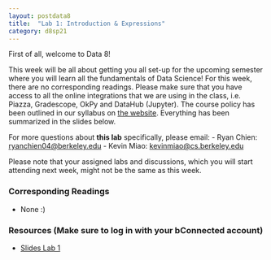 ```yaml
---
layout: postdata8
title:  "Lab 1: Introduction & Expressions"
category: d8sp21
---
```


First of all, welcome to Data 8!

This week will be all about getting you all set-up for the upcoming semester where you will learn all the fundamentals of Data Science! For this week, there are no corresponding readings. Please make sure that you have access to all the online integrations that we are using in the class, i.e. Piazza, Gradescope, OkPy and DataHub (Jupyter). The course policy has been outlined in our syllabus on [the website](http://data8.org/sp21/policies.html). Everything has been summarized in the slides below.

For more questions about **this lab** specifically, please email:
    - Ryan Chien: [ryanchien04@berkeley.edu](mailto:ryanchien04@berkeley.edu)
    - Kevin Miao: [kevinmiao@cs.berkeley.edu](mailto:kevinmiao@cs.berkeley.edu)

Please note that your assigned labs and discussions, which you will start attending next week, might not be the same as this week. 

### Corresponding Readings

- None :)

### Resources (Make sure to log in with your bConnected account)

- [Slides Lab 1](assets/docs/d8-sp21-lab01.pdf)
